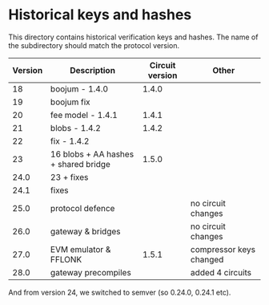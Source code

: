 # Historical keys and hashes

This directory contains historical verification keys and hashes. The name of the subdirectory should match the protocol
version.

| Version | Description                          | Circuit version | Other                   |
| ------- | ------------------------------------ | --------------- | ----------------------- |
| 18      | boojum - 1.4.0                       | 1.4.0           |                         |
| 19      | boojum fix                           |                 |                         |
| 20      | fee model - 1.4.1                    | 1.4.1           |                         |
| 21      | blobs - 1.4.2                        | 1.4.2           |                         |
| 22      | fix - 1.4.2                          |                 |                         |
| 23      | 16 blobs + AA hashes + shared bridge | 1.5.0           |                         |
| 24.0    | 23 + fixes                           |                 |                         |
| 24.1    | fixes                                |                 |                         |
| 25.0    | protocol defence                     |                 | no circuit changes      |
| 26.0    | gateway & bridges                    |                 | no circuit changes      |
| 27.0    | EVM emulator & FFLONK                | 1.5.1           | compressor keys changed |
| 28.0    | gateway precompiles                  |                 | added 4 circuits        |

And from version 24, we switched to semver (so 0.24.0, 0.24.1 etc).
